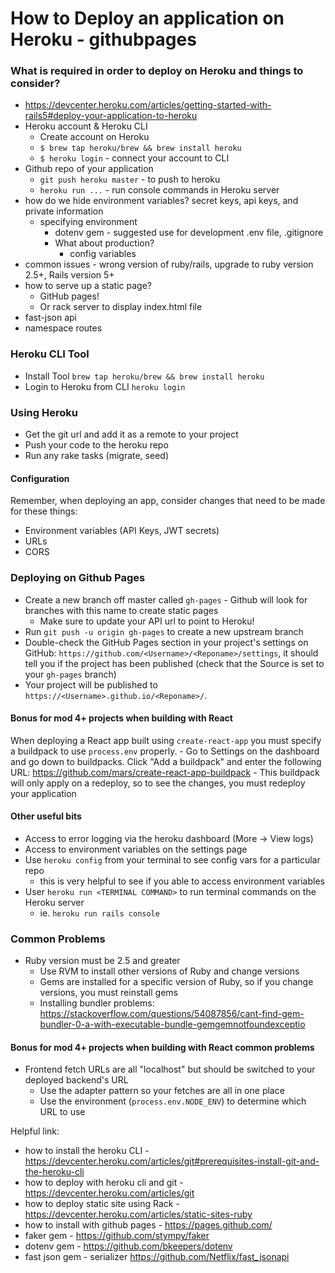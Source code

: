 # How to Deploy an application on Heroku - githubpages

### What is required in order to deploy on Heroku and things to consider?

* https://devcenter.heroku.com/articles/getting-started-with-rails5#deploy-your-application-to-heroku
* Heroku account & Heroku CLI
  * Create account on Heroku
  * `$ brew tap heroku/brew && brew install heroku`
  * `$ heroku login` - connect your account to CLI
* Github repo of your application
  * `git push heroku master` - to push to heroku
  * `heroku run ...` - run console commands in Heroku server
* how do we hide environment variables? secret keys, api keys, and private information
  * specifying environment
    * dotenv gem - suggested use for development .env file, .gitignore
    * What about production?
      * config variables
* common issues - wrong version of ruby/rails, upgrade to ruby version 2.5+, Rails version 5+
* how to serve up a static page?
  * GitHub pages!
  * Or rack server to display index.html file
* fast-json api
* namespace routes

### Heroku CLI Tool
- Install Tool `brew tap heroku/brew && brew install heroku`
- Login to Heroku from CLI `heroku login`

### Using Heroku
- Get the git url and add it as a remote to your project
- Push your code to the heroku repo
- Run any rake tasks (migrate, seed)

#### Configuration
Remember, when deploying an app, consider changes that need to be made for these things:

- Environment variables (API Keys, JWT secrets)
- URLs
- CORS


### Deploying on Github Pages
- Create a new branch off master called `gh-pages` - Github will look for branches with this name to create static pages 
  - Make sure to update your API url to point to Heroku!
- Run `git push -u origin gh-pages` to create a new upstream branch
- Double-check the GitHub Pages section in your project's settings on GitHub: `https://github.com/<Username>/<Reponame>/settings`, it should tell you if the project has been published (check that the Source is set to your `gh-pages` branch)
- Your project will be published to `https://<Username>.github.io/<Reponame>/`.

#### Bonus for mod 4+ projects when building with React
When deploying a React app built using `create-react-app` you must specify a buildpack to use `process.env` properly.
	- Go to Settings on the dashboard and go down to buildpacks. Click "Add a buildpack" and enter the following URL: https://github.com/mars/create-react-app-buildpack
	- This buildpack will only apply on a redeploy, so to see the changes, you must redeploy your application

#### Other useful bits
- Access to error logging via the heroku dashboard (More -> View logs)
- Access to environment variables on the settings page
- Use `heroku config` from your terminal to see config vars for a particular repo
  - this is very helpful to see if you able to access environment variables
- User `heroku run <TERMINAL COMMAND>` to run terminal commands on the Heroku server
  - ie. `heroku run rails console`

### Common Problems

- Ruby version must be 2.5 and greater
	- Use RVM to install other versions of Ruby and change versions
	- Gems are installed for a specific version of Ruby, so if you change versions, you must reinstall gems
	- Installing bundler problems: https://stackoverflow.com/questions/54087856/cant-find-gem-bundler-0-a-with-executable-bundle-gemgemnotfoundexceptio

#### Bonus for mod 4+ projects when building with React common problems
- Frontend fetch URLs are all "localhost" but should be switched to your deployed backend's URL
	- Use the adapter pattern so your fetches are all in one place
	- Use the environment (`process.env.NODE_ENV`) to determine which URL to use

Helpful link:
* how to install the heroku CLI  - https://devcenter.heroku.com/articles/git#prerequisites-install-git-and-the-heroku-cli
* how to deploy with heroku cli and git - https://devcenter.heroku.com/articles/git
* how to deploy static site using Rack - https://devcenter.heroku.com/articles/static-sites-ruby
* how to install with github pages - https://pages.github.com/
* faker gem - https://github.com/stympy/faker
* dotenv gem - https://github.com/bkeepers/dotenv
* fast json gem - serializer https://github.com/Netflix/fast_jsonapi
